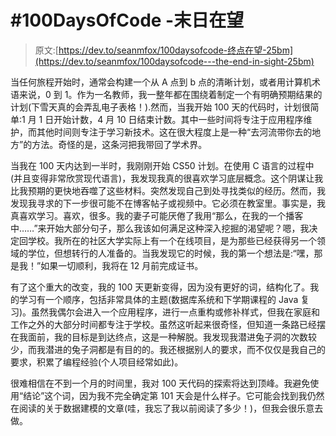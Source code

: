 # #100DaysOfCode -末日在望

> 原文:[https://dev.to/seanmfox/100daysofcode-终点在望-25bm](https://dev.to/seanmfox/100daysofcode---the-end-in-sight-25bm)

当任何旅程开始时，通常会构建一个从 A 点到 b 点的清晰计划，或者用计算机术语来说，0 到 1。作为一名教师，我一整年都在围绕着制定一个有明确预期结果的计划(下雪天真的会弄乱电子表格！).然而，当我开始 100 天的代码时，计划很简单:1 月 1 日开始计数，4 月 10 日结束计数。其中一些时间将专注于应用程序维护，而其他时间则专注于学习新技术。这在很大程度上是一种“去河流带你去的地方”的方法。奇怪的是，这条河把我带回了学术界。

当我在 100 天内达到一半时，我刚刚开始 CS50 计划。在使用 C 语言的过程中(并且变得非常欣赏现代语言)，我发现我真的很喜欢学习底层概念。这个阴谋让我比我预期的更快地吞噬了这些材料。突然发现自己到处寻找类似的经历。然而，我发现我寻求的下一步很可能不在博客帖子或视频中。它必须在教室里。事实是，我真喜欢学习。喜欢，很多。我的妻子可能厌倦了我用“那么，在我的一个播客中……”来开始大部分句子，那么我该如何满足这种深入挖掘的渴望呢？嗯，我决定回学校。我所在的社区大学实际上有一个在线项目，是为那些已经获得另一个领域的学位，但想转行的人准备的。当我发现它的时候，我的第一个想法是:“嘿，那是我！”如果一切顺利，我将在 12 月前完成证书。

有了这个重大的改变，我的 100 天更新变得，因为没有更好的词，结构化了。我的学习有一个顺序，包括非常具体的主题(数据库系统和下学期课程的 Java 复习)。虽然我偶尔会进入一个应用程序，进行一点重构或修补样式，但我在家庭和工作之外的大部分时间都专注于学校。虽然这听起来很奇怪，但知道一条路已经摆在我面前，我的目标是到达终点，这是一种解脱。我发现我潜进兔子洞的次数较少，而我潜进的兔子洞都是有目的的。我还根据别人的要求，而不仅仅是我自己的要求，积累了编程经验(个人项目经常如此)。

很难相信在不到一个月的时间里，我对 100 天代码的探索将达到顶峰。我避免使用“结论”这个词，因为我不完全确定第 101 天会是什么样子。它可能会找到我仍然在阅读的关于数据建模的文章(哇，我忘了我以前阅读了多少！)，但我会很乐意去做。